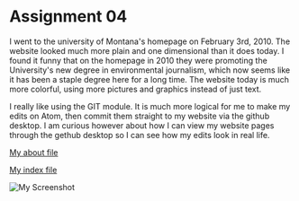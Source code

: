 # Assignment 04

I went to the university of Montana's homepage on February 3rd, 2010. The website looked much more plain and one dimensional than it does today. I found it funny that on the homepage in 2010 they were promoting the University's new degree in environmental journalism, which now seems like it has been a staple degree here for a long time. The website today is much more colorful, using more pictures and graphics instead of just text.

I really like using the GIT module. It is much more logical for me to make my edits on Atom, then commit them straight to my website via the github desktop. I am curious however about how I can view my website pages through the gethub desktop so I can see how my edits look in real life.

[My about file](./about.html)

[My index file](./index.html)

![My Screenshot](./images/screenshot04)
